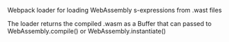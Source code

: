 Webpack loader for loading WebAssembly s-expressions from .wast files

The loader returns the compiled .wasm as a Buffer that can passed to WebAssembly.compile() or WebAssembly.instantiate()


